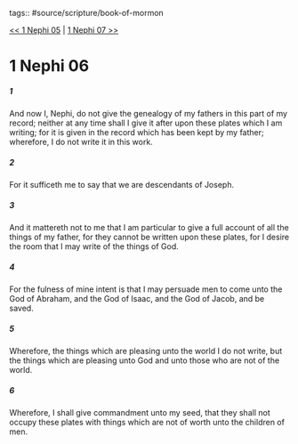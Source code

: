 tags:: #source/scripture/book-of-mormon

[<< 1 Nephi 05](/book-of-mormon/01_1_Nephi/1_Nephi_05.md) | [1 Nephi 07 >>](/book-of-mormon/01_1_Nephi/1_Nephi_07.md)

# 1 Nephi 06

##### 1

And now I, Nephi, do not give the genealogy of my fathers in this part of my record; neither at any time shall I give it after upon these plates which I am writing; for it is given in the record which has been kept by my father; wherefore, I do not write it in this work.

##### 2

For it sufficeth me to say that we are descendants of Joseph.

##### 3

And it mattereth not to me that I am particular to give a full account of all the things of my father, for they cannot be written upon these plates, for I desire the room that I may write of the things of God.

##### 4

For the fulness of mine intent is that I may persuade men to come unto the God of Abraham, and the God of Isaac, and the God of Jacob, and be saved.

##### 5

Wherefore, the things which are pleasing unto the world I do not write, but the things which are pleasing unto God and unto those who are not of the world.

##### 6

Wherefore, I shall give commandment unto my seed, that they shall not occupy these plates with things which are not of worth unto the children of men.
